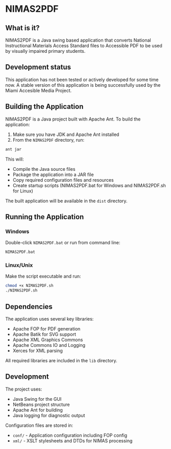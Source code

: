 # NIMAS2PDF

## What is it?

NIMAS2PDF is a Java swing based application that converts National Instructional Materials Access Standard files to Accessible PDF to be used by visually impaired primary students.

## Development status

This application has not been tested or actively developed for some time now. A stable version of this application is being successfully used by the Miami Accesible Media Project.

## Building the Application

NIMAS2PDF is a Java project built with Apache Ant. To build the application:

1. Make sure you have JDK and Apache Ant installed
2. From the `NIMAS2PDF` directory, run:

```sh
ant jar
```

This will:
- Compile the Java source files
- Package the application into a JAR file
- Copy required configuration files and resources
- Create startup scripts (NIMAS2PDF.bat for Windows and NIMAS2PDF.sh for Linux)

The built application will be available in the `dist` directory.

## Running the Application

### Windows
Double-click `NIMAS2PDF.bat` or run from command line:
```sh
NIMAS2PDF.bat
```

### Linux/Unix
Make the script executable and run:
```sh
chmod +x NIMAS2PDF.sh
./NIMAS2PDF.sh
```

## Dependencies

The application uses several key libraries:
- Apache FOP for PDF generation
- Apache Batik for SVG support
- Apache XML Graphics Commons
- Apache Commons IO and Logging
- Xerces for XML parsing

All required libraries are included in the `lib` directory.

## Development

The project uses:
- Java Swing for the GUI
- NetBeans project structure
- Apache Ant for building
- Java logging for diagnostic output

Configuration files are stored in:
- `conf/` - Application configuration including FOP config
- `xml/` - XSLT stylesheets and DTDs for NIMAS processing



